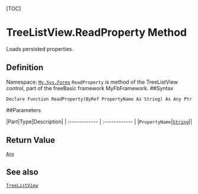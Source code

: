 [TOC]
# TreeListView.ReadProperty Method
Loads persisted properties.
## Definition
Namespace: [`My.Sys.Forms`](My.Sys.Forms.md)
`ReadProperty` is method of the TreeListView control, part of the freeBasic framework MyFbFramework.
##Syntax
```freeBasic
Declare Function ReadProperty(ByRef PropertyName As String) As Any Ptr
```

##Parameters

|Part|Type|Description|
| :------------ | :------------ |
|`PropertyName`|[`String`]("https://www.freebasic.net/wiki/KeyPgString")||

## Return Value
[`Any`]("https://www.freebasic.net/wiki/KeyPgAny")
## See also
[`TreeListView`](TreeListView.md)
